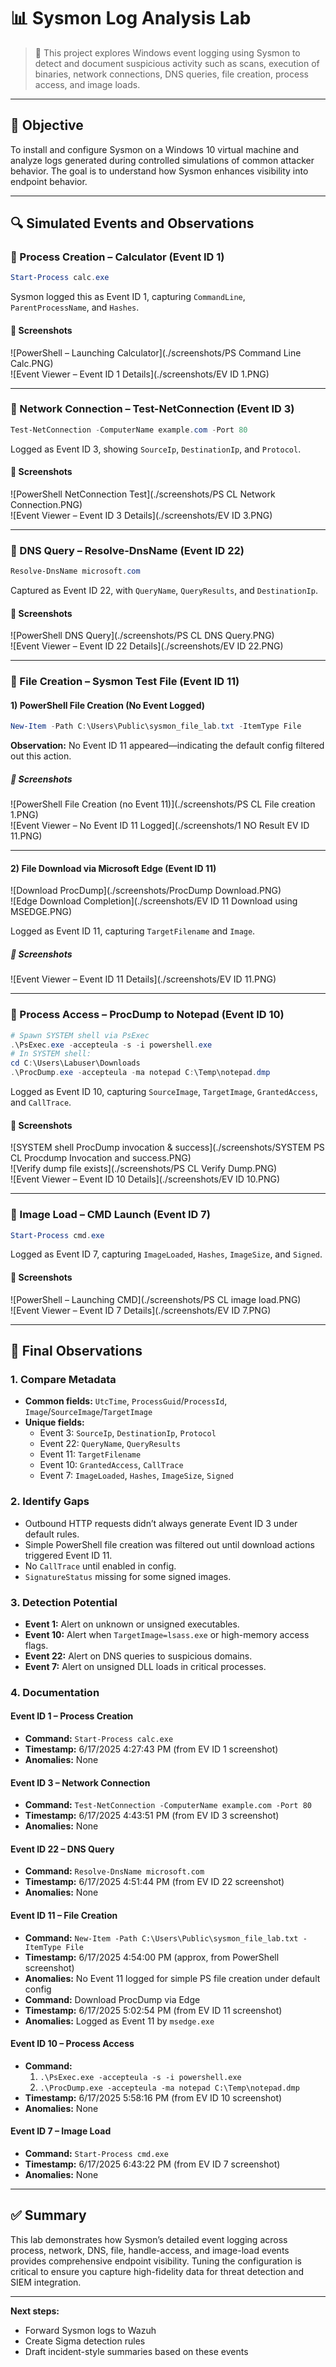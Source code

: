 # 📊 Sysmon Log Analysis Lab

> 📝 This project explores Windows event logging using Sysmon to detect and document suspicious activity such as scans, execution of binaries, network connections, DNS queries, file creation, process access, and image loads.

---

## 🎯 Objective

To install and configure Sysmon on a Windows 10 virtual machine and analyze logs generated during controlled simulations of common attacker behavior. The goal is to understand how Sysmon enhances visibility into endpoint behavior.

---

## 🔍 Simulated Events and Observations

### 🔹 Process Creation – Calculator (Event ID 1)

```powershell  
Start-Process calc.exe  
```  

Sysmon logged this as Event ID 1, capturing `CommandLine`, `ParentProcessName`, and `Hashes`.

#### 📸 Screenshots

![PowerShell – Launching Calculator](./screenshots/PS Command Line Calc.PNG)  
![Event Viewer – Event ID 1 Details](./screenshots/EV ID 1.PNG)

---

### 🔹 Network Connection – Test-NetConnection (Event ID 3)

```powershell  
Test-NetConnection -ComputerName example.com -Port 80  
```  

Logged as Event ID 3, showing `SourceIp`, `DestinationIp`, and `Protocol`.

#### 📸 Screenshots

![PowerShell NetConnection Test](./screenshots/PS CL Network Connection.PNG)  
![Event Viewer – Event ID 3 Details](./screenshots/EV ID 3.PNG)

---

### 🔹 DNS Query – Resolve-DnsName (Event ID 22)

```powershell  
Resolve-DnsName microsoft.com  
```  

Captured as Event ID 22, with `QueryName`, `QueryResults`, and `DestinationIp`.

#### 📸 Screenshots

![PowerShell DNS Query](./screenshots/PS CL DNS Query.PNG)  
![Event Viewer – Event ID 22 Details](./screenshots/EV ID 22.PNG)

---

### 🔹 File Creation – Sysmon Test File (Event ID 11)

#### 1) PowerShell File Creation (No Event Logged)

```powershell  
New-Item -Path C:\Users\Public\sysmon_file_lab.txt -ItemType File  
```  

**Observation:** No Event ID 11 appeared—indicating the default config filtered out this action.

##### 📸 Screenshots

![PowerShell File Creation (no Event 11)](./screenshots/PS CL File creation 1.PNG)  
![Event Viewer – No Event ID 11 Logged](./screenshots/1 NO Result EV ID 11.PNG)

---

#### 2) File Download via Microsoft Edge (Event ID 11)

![Download ProcDump](./screenshots/ProcDump Download.PNG)  
![Edge Download Completion](./screenshots/EV ID 11 Download using MSEDGE.PNG)

Logged as Event ID 11, capturing `TargetFilename` and `Image`.

##### 📸 Screenshots

![Event Viewer – Event ID 11 Details](./screenshots/EV ID 11.PNG)

---

### 🔹 Process Access – ProcDump to Notepad (Event ID 10)

```powershell  
# Spawn SYSTEM shell via PsExec  
.\PsExec.exe -accepteula -s -i powershell.exe  
# In SYSTEM shell:  
cd C:\Users\Labuser\Downloads  
.\ProcDump.exe -accepteula -ma notepad C:\Temp\notepad.dmp  
```  

Logged as Event ID 10, capturing `SourceImage`, `TargetImage`, `GrantedAccess`, and `CallTrace`.

#### 📸 Screenshots

![SYSTEM shell ProcDump invocation & success](./screenshots/SYSTEM PS CL Procdump Invocation and success.PNG)  
![Verify dump file exists](./screenshots/PS CL Verify Dump.PNG)  
![Event Viewer – Event ID 10 Details](./screenshots/EV ID 10.PNG)

---

### 🔹 Image Load – CMD Launch (Event ID 7)

```powershell  
Start-Process cmd.exe  
```  

Logged as Event ID 7, capturing `ImageLoaded`, `Hashes`, `ImageSize`, and `Signed`.

#### 📸 Screenshots

![PowerShell – Launching CMD](./screenshots/PS CL image load.PNG)  
![Event Viewer – Event ID 7 Details](./screenshots/EV ID 7.PNG)

---

## 🧠 Final Observations

### 1. Compare Metadata
- **Common fields:** `UtcTime`, `ProcessGuid`/`ProcessId`, `Image`/`SourceImage`/`TargetImage`  
- **Unique fields:**  
  - Event 3: `SourceIp`, `DestinationIp`, `Protocol`  
  - Event 22: `QueryName`, `QueryResults`  
  - Event 11: `TargetFilename`  
  - Event 10: `GrantedAccess`, `CallTrace`  
  - Event 7: `ImageLoaded`, `Hashes`, `ImageSize`, `Signed`

### 2. Identify Gaps
- Outbound HTTP requests didn’t always generate Event ID 3 under default rules.  
- Simple PowerShell file creation was filtered out until download actions triggered Event ID 11.  
- No `CallTrace` until enabled in config.  
- `SignatureStatus` missing for some signed images.

### 3. Detection Potential
- **Event 1:** Alert on unknown or unsigned executables.  
- **Event 10:** Alert when `TargetImage=lsass.exe` or high-memory access flags.  
- **Event 22:** Alert on DNS queries to suspicious domains.  
- **Event 7:** Alert on unsigned DLL loads in critical processes.

### 4. Documentation

#### Event ID 1 – Process Creation
- **Command:** `Start-Process calc.exe`  
- **Timestamp:** 6/17/2025 4:27:43 PM (from EV ID 1 screenshot)  
- **Anomalies:** None

#### Event ID 3 – Network Connection
- **Command:** `Test-NetConnection -ComputerName example.com -Port 80`  
- **Timestamp:** 6/17/2025 4:43:51 PM (from EV ID 3 screenshot)  
- **Anomalies:** None

#### Event ID 22 – DNS Query
- **Command:** `Resolve-DnsName microsoft.com`  
- **Timestamp:** 6/17/2025 4:51:44 PM (from EV ID 22 screenshot)  
- **Anomalies:** None

#### Event ID 11 – File Creation
- **Command:** `New-Item -Path C:\Users\Public\sysmon_file_lab.txt -ItemType File`  
- **Timestamp:** 6/17/2025 4:54:00 PM (approx, from PowerShell screenshot)  
- **Anomalies:** No Event 11 logged for simple PS file creation under default config  
- **Command:** Download ProcDump via Edge  
- **Timestamp:** 6/17/2025 5:02:54 PM (from EV ID 11 screenshot)  
- **Anomalies:** Logged as Event 11 by `msedge.exe`

#### Event ID 10 – Process Access
- **Command:**  
  1. `.\PsExec.exe -accepteula -s -i powershell.exe`  
  2. `.\ProcDump.exe -accepteula -ma notepad C:\Temp\notepad.dmp`  
- **Timestamp:** 6/17/2025 5:58:16 PM (from EV ID 10 screenshot)  
- **Anomalies:** None

#### Event ID 7 – Image Load
- **Command:** `Start-Process cmd.exe`  
- **Timestamp:** 6/17/2025 6:43:22 PM (from EV ID 7 screenshot)  
- **Anomalies:** None

---

## ✅ Summary

This lab demonstrates how Sysmon’s detailed event logging across process, network, DNS, file, handle-access, and image-load events provides comprehensive endpoint visibility. Tuning the configuration is critical to ensure you capture high-fidelity data for threat detection and SIEM integration.

---

**Next steps:**  
- Forward Sysmon logs to Wazuh  
- Create Sigma detection rules  
- Draft incident-style summaries based on these events  
